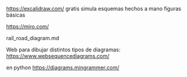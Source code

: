 https://excalidraw.com/
gratis
simula esquemas hechos a mano
figuras básicas


https://miro.com/


rail_road_diagram.md


Web para dibujar distintos tipos de diagramas:
https://www.websequencediagrams.com/


en python
https://diagrams.mingrammer.com/
